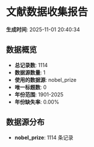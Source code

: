 # 文献数据收集报告

**生成时间**: 2025-11-01 20:40:34

## 数据概览

- **总记录数**: 1114
- **数据源数量**: 1
- **使用的数据源**: nobel_prize
- **唯一标题数**: 0
- **年份范围**: 1901-2025
- **年份缺失率**: 0.00%

## 数据源分布

- **nobel_prize**: 1114 条记录
